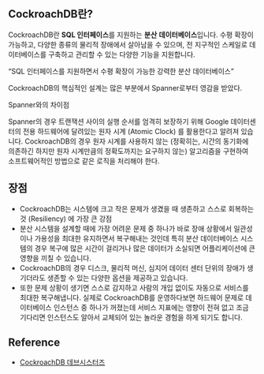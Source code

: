 
## CockroachDB란?

CockroachDB란 **SQL 인터페이스**를 지원하는 **분산** **데이터베이스**입니다. 수평 확장이 가능하고, 다양한 종류의 물리적 장애에서 살아남을 수 있으며, 전 지구적인 스케일로 데이터베이스를 구축하고 관리할 수 있는 다양한 기능을 지원합니다.

“SQL 인터페이스를 지원하면서 수평 확장이 가능한 강력한 분산 데이터베이스”

CockroachDB의 핵심적인 설계는 많은 부분에서 Spanner로부터 영감을 받았다.

Spanner와의 차이점

Spanner의 경우 트랜잭션 사이의 실행 순서를 엄격히 보장하기 위해 Google 데이터센터의 전용 하드웨어에 달려있는 원자 시계 (Atomic Clock) 를 활용한다고 알려져 있습니다. CockroachDB의 경우 원자 시계를 사용하지 않는 (정확히는, 시간의 동기화에 의존하긴 하지만 원자 시계만큼의 정확도까지는 요구하지 않는) 알고리즘을 구현하여 소프트웨어적인 방법으로 같은 로직을 처리해야 한다.

## 장점

- CockroachDB는 시스템에 크고 작은 문제가 생겼을 때 생존하고 스스로 회복하는 것 (Resiliency) 에 가장 큰 강점
- 분산 시스템을 설계할 때에 가장 어려운 문제 중 하나가 바로 장애 상황에서 일관성이나 가용성을 최대한 유지하면서 복구해내는 것인데 특히 분산 데이터베이스 시스템의 경우 복구에 많은 시간이 걸리거나 많은 데이터가 소실되면 어플리케이션에 큰 영향을 끼칠 수 있습니다.
- CockroachDB의 경우 디스크, 물리적 머신, 심지어 데이터 센터 단위의 장애가 생기더라도 생존할 수 있는 다양한 옵션을 제공하고 있습니다.
- 또한 문제 상황이 생기면 스스로 감지하고 사람의 개입 없이도 자동으로 서비스를 최대한 복구해냅니다. 실제로 CockroachDB를 운영하다보면 하드웨어 문제로 데이터베이스 인스턴스 중 하나가 꺼졌는데 서비스 지표에는 영향이 전혀 없고 조금 기다리면 인스턴스도 알아서 교체되어 있는 놀라운 경험을 하게 되기도 합니다.

## Reference

- [CockroachDB 데브시스터즈](https://tech.devsisters.com/posts/cockroachdb-in-production/) 
